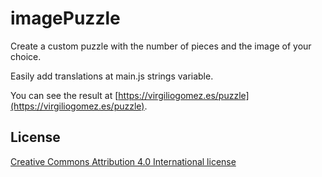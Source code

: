 # imagePuzzle
Create a custom puzzle with the number of pieces and the image of your choice.

Easily add translations at main.js strings variable.

You can see the result at [https://virgiliogomez.es/puzzle](https://virgiliogomez.es/puzzle).


## License
[Creative Commons Attribution 4.0 International license](https://creativecommons.org/licenses/by/4.0/)
